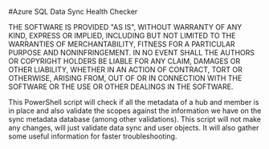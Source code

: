#Azure SQL Data Sync Health Checker

THE SOFTWARE IS PROVIDED "AS IS", WITHOUT WARRANTY OF ANY KIND, EXPRESS OR IMPLIED, INCLUDING BUT NOT LIMITED TO THE WARRANTIES OF MERCHANTABILITY, 
FITNESS FOR A PARTICULAR PURPOSE AND NONINFRINGEMENT. IN NO EVENT SHALL THE AUTHORS OR COPYRIGHT HOLDERS BE LIABLE FOR ANY CLAIM, DAMAGES OR OTHER LIABILITY, 
WHETHER IN AN ACTION OF CONTRACT, TORT OR OTHERWISE, ARISING FROM, OUT OF OR IN CONNECTION WITH THE SOFTWARE OR THE USE OR OTHER DEALINGS IN THE SOFTWARE.

This PowerShell script will check if all the metadata of a hub and member is in place and also validate the scopes against the information we have on the sync metadata database (among other validations). 
This script will not make any changes, will just validate data sync and user objects. 
It will also gather some useful information for faster troubleshooting.